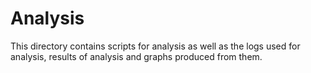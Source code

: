 # Analysis

This directory contains scripts for analysis as well as the logs used for analysis, results of analysis and graphs produced from them.

